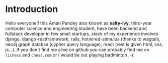 # Introduction
Hello everyone!! this Aman Pandey also known as **salty-ivy**, third-year computer science and engineering student, have been backend and fullstack developer
in few small startups, stack of my experience involves django, django-restframework, rails, hotwired-stimulus (thanks to wagtail), neo4j graph databse (cypher query language),
react (rest is given html, css, js...). if you don't find me alive on github you can probably find me on `lichess` and `chess.com` or i would be out playing badminton ;-).
